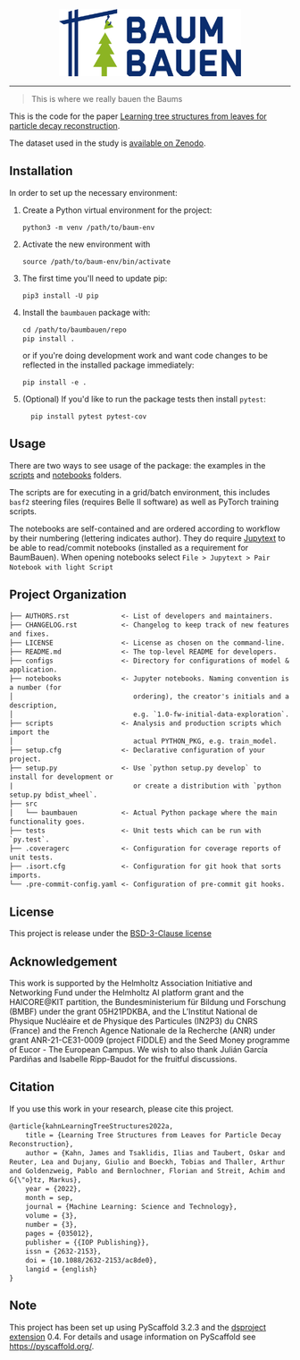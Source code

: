 <div align="center">
  <img src="https://github.com/Helmholtz-AI-Energy/BaumBauen/blob/main/logos/baumbauen_logo.png" height="120px">
</div>

---
> This is where we really bauen the Baums

This is the code for the paper [Learning tree structures from leaves for particle decay reconstruction](https://doi.org/10.1088/2632-2153/ac8de0).

The dataset used in the study is [available on Zenodo](https://doi.org/10.5281/zenodo.6983258).


## Installation

In order to set up the necessary environment:

1. Create a Python virtual environment for the project:
   ```
   python3 -m venv /path/to/baum-env
   ```
2. Activate the new environment with
   ```
   source /path/to/baum-env/bin/activate
   ```
3. The first time you'll need to update pip:
   ```
   pip3 install -U pip
   ```
4. Install the `baumbauen` package  with:
   ```
   cd /path/to/baumbauen/repo
   pip install .
   ```
   or if you're doing development work and want code changes to be reflected in the installed package immediately:
   ```
   pip install -e .
   ```
5. (Optional) If you'd like to run the package tests then install `pytest`:
   ```
	 pip install pytest pytest-cov
	 ```


## Usage

There are two ways to see usage of the package: the examples in the [scripts](scripts/README.md) and [notebooks](notebooks) folders.

The scripts are for executing in a grid/batch environment, this includes `basf2` steering files (requires Belle II software) as well as PyTorch training scripts.

The notebooks are self-contained and are ordered according to workflow by their numbering (lettering indicates author).
They do require [Jupytext](https://github.com/mwouts/jupytext) to be able to read/commit notebooks (installed as a requirement for BaumBauen).
When opening notebooks select `File > Jupytext > Pair Notebook with light Script`


## Project Organization

```
├── AUTHORS.rst             <- List of developers and maintainers.
├── CHANGELOG.rst           <- Changelog to keep track of new features and fixes.
├── LICENSE                 <- License as chosen on the command-line.
├── README.md               <- The top-level README for developers.
├── configs                 <- Directory for configurations of model & application.
├── notebooks               <- Jupyter notebooks. Naming convention is a number (for
│                              ordering), the creator's initials and a description,
│                              e.g. `1.0-fw-initial-data-exploration`.
├── scripts                 <- Analysis and production scripts which import the
│                              actual PYTHON_PKG, e.g. train_model.
├── setup.cfg               <- Declarative configuration of your project.
├── setup.py                <- Use `python setup.py develop` to install for development or
|                              or create a distribution with `python setup.py bdist_wheel`.
├── src
│   └── baumbauen           <- Actual Python package where the main functionality goes.
├── tests                   <- Unit tests which can be run with `py.test`.
├── .coveragerc             <- Configuration for coverage reports of unit tests.
├── .isort.cfg              <- Configuration for git hook that sorts imports.
└── .pre-commit-config.yaml <- Configuration of pre-commit git hooks.
```

## License

This project is release under the 
[BSD-3-Clause license](https://github.com/Helmholtz-AI-Energy/TBBRDet/blob/main/LICENSE)

## Acknowledgement

This work is supported by the Helmholtz Association Initiative and Networking Fund under the Helmholtz AI platform grant and the HAICORE@KIT partition,
the Bundesministerium für Bildung und Forschung (BMBF) under the grant 05H21PDKBA,
and the L’Institut National de Physique Nucléaire et de Physique des Particules (IN2P3) du CNRS (France)
and the French Agence Nationale de la Recherche (ANR) under grant ANR-21-CE31-0009 (project FIDDLE)
and the Seed Money programme of Eucor - The European Campus.
We wish to also thank Julián Garcı́a Pardiñas and Isabelle Ripp-Baudot for the fruitful discussions.

## Citation

If you use this work in your research, please cite this project.
```
@article{kahnLearningTreeStructures2022a,
    title = {Learning Tree Structures from Leaves for Particle Decay Reconstruction},
    author = {Kahn, James and Tsaklidis, Ilias and Taubert, Oskar and Reuter, Lea and Dujany, Giulio and Boeckh, Tobias and Thaller, Arthur and Goldenzweig, Pablo and Bernlochner, Florian and Streit, Achim and G{\"o}tz, Markus},
    year = {2022},
    month = sep,
    journal = {Machine Learning: Science and Technology},
    volume = {3},
    number = {3},
    pages = {035012},
    publisher = {{IOP Publishing}},
    issn = {2632-2153},
    doi = {10.1088/2632-2153/ac8de0},
    langid = {english}
}

```

## Note

This project has been set up using PyScaffold 3.2.3 and the [dsproject extension] 0.4.
For details and usage information on PyScaffold see https://pyscaffold.org/.

[conda]: https://docs.conda.io/
[pre-commit]: https://pre-commit.com/
[Jupyter]: https://jupyter.org/
[Jupytext]: https://github.com/mwouts/jupytext
[nbstripout]: https://github.com/kynan/nbstripout
[Google style]: http://google.github.io/styleguide/pyguide.html#38-comments-and-docstrings
[dsproject extension]: https://github.com/pyscaffold/pyscaffoldext-dsproject
